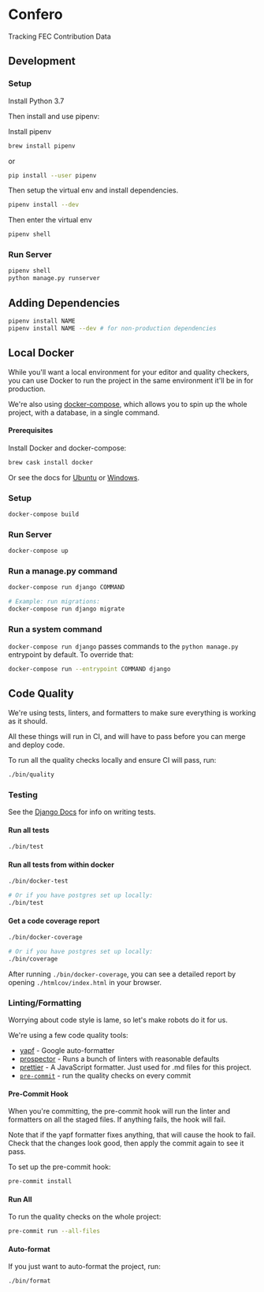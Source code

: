 # Confero

Tracking FEC Contribution Data

## Development

### Setup

Install Python 3.7

Then install and use pipenv:

Install pipenv

```bash
brew install pipenv
```

or

```bash
pip install --user pipenv
```

Then setup the virtual env and install dependencies.

```bash
pipenv install --dev
```

Then enter the virtual env

```bash
pipenv shell
```

### Run Server

```bash
pipenv shell
python manage.py runserver
```

## Adding Dependencies

```bash
pipenv install NAME
pipenv install NAME --dev # for non-production dependencies
```

## Local Docker

While you'll want a local environment for your editor and quality checkers,
you can use Docker to run the project in the same environment it'll
be in for production.

We're also using [docker-compose](https://docs.docker.com/compose/), which allows you to spin up the whole project, with a database, in a single command.

#### Prerequisites

Install Docker and docker-compose:

```bash
brew cask install docker
```

Or see the docs for
[Ubuntu](https://docs.docker.com/install/linux/docker-ce/ubuntu/)
or [Windows](https://docs.docker.com/docker-for-windows/install/).

### Setup

```bash
docker-compose build
```

### Run Server

```bash
docker-compose up
```

### Run a manage.py command

```bash
docker-compose run django COMMAND

# Example: run migrations:
docker-compose run django migrate
```

### Run a system command

`docker-compose run django` passes commands to the `python manage.py` entrypoint by default. 
To override that:

```bash
docker-compose run --entrypoint COMMAND django
```

## Code Quality

We're using tests, linters, and formatters to make sure everything is working as it should.

All these things will run in CI, and will have to pass before you can merge and deploy code.

To run all the quality checks locally and ensure CI will pass, run:

```bash
./bin/quality
```

### Testing

See the [Django Docs](https://docs.djangoproject.com/en/2.1/topics/testing/overview/) for info on writing tests.

#### Run all tests

```bash
./bin/test
```

#### Run all tests from within docker

```bash
./bin/docker-test

# Or if you have postgres set up locally:
./bin/test
```

#### Get a code coverage report

```bash
./bin/docker-coverage

# Or if you have postgres set up locally:
./bin/coverage
```

After running `./bin/docker-coverage`, you can see a detailed report by opening
`./htmlcov/index.html` in your browser.

### Linting/Formatting

Worrying about code style is lame, so let's make robots do it for us.

We're using a few code quality tools:

- [yapf](https://github.com/google/yapf) - Google auto-formatter
- [prospector](https://github.com/PyCQA/prospector) - Runs a bunch of linters with reasonable defaults
- [prettier](https://github.com/prettier/prettier) - A JavaScript formatter. Just used for .md files for this project.
- [`pre-commit`](https://pre-commit.com) - run the quality checks on every commit

#### Pre-Commit Hook

When you're committing, the pre-commit hook will run the linter and formatters on all the staged files. If anything fails, the hook will fail.

Note that if the yapf formatter fixes anything, that will cause the hook to fail. Check that the changes look good, then apply the commit again to see it pass.

To set up the pre-commit hook:

```bash
pre-commit install
```

#### Run All

To run the quality checks on the whole project:

```bash
pre-commit run --all-files
```

#### Auto-format

If you just want to auto-format the project, run:

```bash
./bin/format
```
